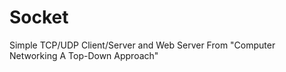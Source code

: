 # Socket
Simple TCP/UDP Client/Server and Web Server
From "Computer Networking A Top-Down Approach"
